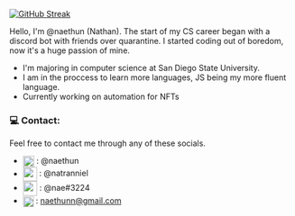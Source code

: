 [![GitHub Streak](http://github-readme-streak-stats.herokuapp.com?user=naethun&theme=tokyonight)](https://git.io/streak-stats)

Hello, I'm @naethun (Nathan). The start of my CS career began with a discord bot with friends over quarantine. I started coding out of boredom, now it's a huge passion of mine. 

- I'm majoring in computer science at San Diego State University.
- I am in the proccess to learn more languages, JS being my more fluent language.
- Currently working on automation for NFTs

### 💻 Contact:

Feel free to contact me through any of these socials.

- <img align="center" src="https://camo.githubusercontent.com/a48b01b5b94158fc6de2897b2f64974ded93d50bbad57031e1e501193b17706f/68747470733a2f2f75706c6f61642e77696b696d656469612e6f72672f77696b6970656469612f636f6d6d6f6e732f7468756d622f342f34662f547769747465722d6c6f676f2e7376672f3234393170782d547769747465722d6c6f676f2e7376672e706e67" height="20"/> : @naethun
- <img align="center" src="https://camo.githubusercontent.com/c2c124afbfeb71d9e9670ebb941d7a378b30b2c5e80127a6292326c0de616e48/68747470733a2f2f75706c6f61642e77696b696d656469612e6f72672f77696b6970656469612f636f6d6d6f6e732f7468756d622f612f61352f496e7374616772616d5f69636f6e2e706e672f3230343870782d496e7374616772616d5f69636f6e2e706e67" height="25"/> : @natranniel
- <img align="center" src="https://camo.githubusercontent.com/a211454a3e1d77188f00bcfdf9e36cc99f2f946c3bc811572ace9c19a5489f8f/68747470733a2f2f63646e2e6c6f676f6a6f792e636f6d2f77702d636f6e74656e742f75706c6f6164732f32303231303432323039353033372f646973636f72642d6d6173636f742e706e67" height="25.5"/> : @nae#3224
- <img align="center" src="https://camo.githubusercontent.com/1ca74c6e5bbcc21f6d8f952ce0f773c2aec6863f54518ce24133bb502bfe276a/68747470733a2f2f75706c6f61642e77696b696d656469612e6f72672f77696b6970656469612f636f6d6d6f6e732f7468756d622f372f37652f476d61696c5f69636f6e5f253238323032302532392e7376672f3235363070782d476d61696c5f69636f6e5f253238323032302532392e7376672e706e67" height="19"/> : naethunn@gmail.com
